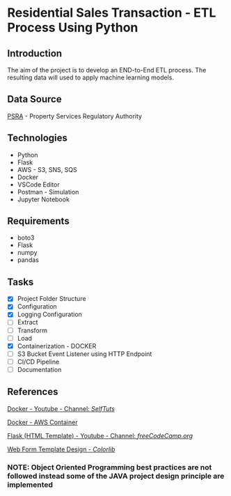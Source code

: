 # Residential Sales Transaction - ETL Process Using Python

## Introduction

The aim of the project is to develop an END-to-End ETL process. The resulting data will used to apply machine learning models.

## Data Source

[PSRA](https://www.propertypriceregister.ie/) - Property Services Regulatory Authority

## Technologies

- Python
- Flask
- AWS - S3, SNS, SQS
- Docker
- VSCode Editor
- Postman - Simulation
- Jupyter Notebook

## Requirements

- boto3
- Flask
- numpy
- pandas

## Tasks

- [x] Project Folder Structure
- [x] Configuration
- [x] Logging Configuration
- [ ] Extract
- [ ] Transform
- [ ] Load
- [x] Containerization - DOCKER
- [ ] S3 Bucket Event Listener using HTTP Endpoint
- [ ] CI/CD Pipeline
- [ ] Documentation

## References

[Docker - Youtube - Channel: *SelfTuts*](https://www.youtube.com/watch?v=prlixoDIfrc&ab_channel=SelfTuts)

[Docker - AWS Container](https://medium.com/@niklongstone/how-to-build-an-aws-lambda-function-with-python-3-7-the-right-way-21888e2edbe8)

[Flask (HTML Template) - Youtube - Channel: *freeCodeCamp.org*](https://www.youtube.com/watch?v=Z1RJmh_OqeA&ab_channel=freeCodeCamp.org)

[Web Form Template Design - *Colorlib*](https://colorlib.com)

### NOTE: Object Oriented Programming best practices are not followed instead some of the JAVA project design principle are implemented
